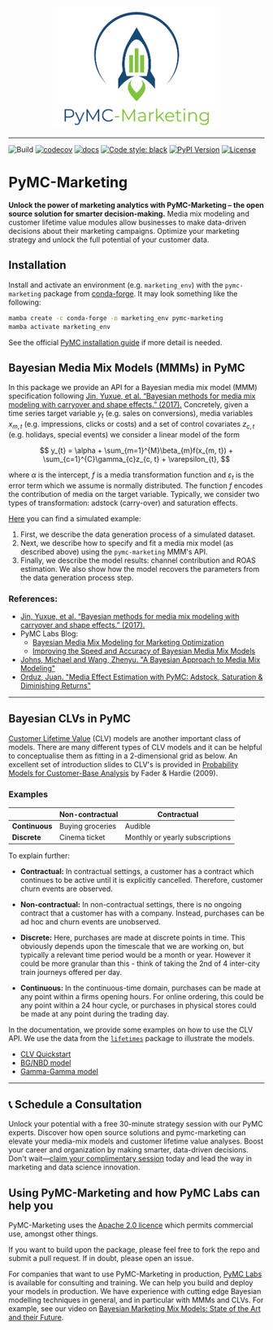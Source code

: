 <div align="center">
  <a href="https://github.com/pymc-labs/pymc-marketing"><img height="240px" src="docs/source/_static/marketing-logo-light.jpg"></a>
</div>

----

![Build](https://github.com/pymc-labs/pymc-marketing/workflows/ci/badge.svg)
[![codecov](https://codecov.io/gh/pymc-labs/pymc-marketing/branch/main/graph/badge.svg?token=OBV3BS5TYE)](https://codecov.io/gh/pymc-labs/pymc-marketing)
[![docs](https://readthedocs.org/projects/pymc-marketing/badge/?version=latest)](https://docs.readthedocs.io/en/latest/)
[![Code style: black](https://img.shields.io/badge/code%20style-black-000000.svg)](https://github.com/psf/black)
[![PyPI Version](https://img.shields.io/pypi/v/pymc-marketing.svg)](https://pypi.python.org/pypi/pymc-marketing)
[![License](https://img.shields.io/badge/License-Apache_2.0-blue.svg)](https://opensource.org/licenses/Apache-2.0)

# PyMC-Marketing

**Unlock the power of marketing analytics with PyMC-Marketing – the open source solution for smarter decision-making.** Media mix modeling and customer lifetime value modules allow businesses to make data-driven decisions about their marketing campaigns. Optimize your marketing strategy and unlock the full potential of your customer data.

## Installation

Install and activate an environment (e.g. `marketing_env`) with the `pymc-marketing` package from [conda-forge](https://conda-forge.org). It may look something like the following:

```bash
mamba create -c conda-forge -n marketing_env pymc-marketing
mamba activate marketing_env
```

See the official [PyMC installation guide](https://www.pymc.io/projects/docs/en/latest/installation.html) if more detail is needed.

## Bayesian Media Mix Models (MMMs) in PyMC

In this package we provide an API for a Bayesian media mix model (MMM) specification following [Jin, Yuxue, et al. “Bayesian methods for media mix modeling with carryover and shape effects.” (2017).](https://research.google/pubs/pub46001/) Concretely, given a time series target variable $y_{t}$ (e.g. sales on conversions), media variables $x_{m, t}$ (e.g. impressions, clicks or costs) and a set of control covariates $z_{c, t}$ (e.g. holidays, special events) we consider a linear model of the form

$$
y_{t} = \alpha + \sum_{m=1}^{M}\beta_{m}f(x_{m, t}) +  \sum_{c=1}^{C}\gamma_{c}z_{c, t} + \varepsilon_{t},
$$

where $\alpha$ is the intercept, $f$ is a media transformation function and $\varepsilon_{t}$ is the error term which we assume is normally distributed. The function $f$ encodes the contribution of media on the target variable. Typically, we consider two types of transformation: adstock (carry-over) and saturation effects.

[Here](https://pymc-marketing.readthedocs.io/en/stable/notebooks/mmm/mmm_example.html) you can find a simulated example:

1. First, we describe the data generation process of a simulated dataset.
2. Next, we describe how to specify and fit a media mix model (as described above) using the `pymc-marketing` MMM's API.
3. Finally, we describe the model results: channel contribution and ROAS estimation. We also show how the model recovers the parameters from the data generation process step.

### References:

- [Jin, Yuxue, et al. “Bayesian methods for media mix modeling with carryover and shape effects.” (2017).](https://research.google/pubs/pub46001/)
- PyMC Labs Blog:
  - [Bayesian Media Mix Modeling for Marketing Optimization](https://www.pymc-labs.io/blog-posts/bayesian-media-mix-modeling-for-marketing-optimization/)
  - [Improving the Speed and Accuracy of Bayesian Media Mix Models](https://www.pymc-labs.io/blog-posts/reducing-customer-acquisition-costs-how-we-helped-optimizing-hellofreshs-marketing-budget/)
- [Johns, Michael and Wang,  Zhenyu. "A Bayesian Approach to Media Mix Modeling"](https://www.youtube.com/watch?v=UznM_-_760Y)
- [Orduz, Juan. "Media Effect Estimation with PyMC: Adstock, Saturation & Diminishing Returns"](https://juanitorduz.github.io/pymc_mmm/)

---

## Bayesian CLVs in PyMC
[Customer Lifetime Value](https://en.wikipedia.org/wiki/Customer_lifetime_value) (CLV) models are another important class of models. There are many different types of CLV models and it can be helpful to conceptualise them as fitting in a 2-dimensional grid as below. An excellent set of introduction slides to CLV's is provided in [Probability Models for Customer-Base Analysis](https://www.brucehardie.com/talks/ho_cba_tut_art_09.pdf) by Fader & Hardie (2009).

### Examples

|                | **Non-contractual** | **Contractual**                 |
|----------------|---------------------|---------------------------------|
| **Continuous** | Buying groceries    | Audible                         |
| **Discrete**   | Cinema ticket       | Monthly or yearly subscriptions |

To explain further:
- **Contractual:** In contractual settings, a customer has a contract which continues to be active until it is explicitly cancelled. Therefore, customer churn events are observed.

- **Non-contractual:** In non-contractual settings, there is no ongoing contract that a customer has with a company. Instead, purchases can be ad hoc and churn events are unobserved.

- **Discrete:** Here, purchases are made at discrete points in time. This obviously depends upon the timescale that we are working on, but typically a relevant time period would be a month or year. However it could be more granular than this - think of taking the 2nd of 4 inter-city train journeys offered per day.

- **Continuous:** In the continuous-time domain, purchases can be made at any point within a firms opening hours. For online ordering, this could be any point within a 24 hour cycle, or purchases in physical stores could be made at any point during the trading day.

In the documentation, we provide some examples on how to use the CLV API. We use the data from the [`lifetimes`](https://github.com/CamDavidsonPilon/lifetimes) package to illustrate the models.

- [CLV Quickstart](https://pymc-marketing.readthedocs.io/en/stable/notebooks/clv/clv_quickstart.html)
- [BG/NBD model](https://pymc-marketing.readthedocs.io/en/stable/notebooks/clv/bg_nbd.html)
- [Gamma-Gamma model](https://pymc-marketing.readthedocs.io/en/stable/notebooks/clv/gamma_gamma.html)

---

## 📞 Schedule a Consultation
Unlock your potential with a free 30-minute strategy session with our PyMC experts. Discover how open source solutions and pymc-marketing can elevate your media-mix models and customer lifetime value analyses. Boost your career and organization by making smarter, data-driven decisions. Don't wait—[claim your complimentary session](https://calendly.com/niall-oulton) today and lead the way in marketing and data science innovation.

## Using PyMC-Marketing and how PyMC Labs can help you
PyMC-Marketing uses the [Apache 2.0 licence](LICENSE) which permits commercial use, amongst other things.

If you want to build upon the package, please feel free to fork the repo and submit a pull request. If in doubt, please open an issue.

For companies that want to use PyMC-Marketing in production, [PyMC Labs](https://www.pymc-labs.io) is available for consulting and training. We can help you build and deploy your models in production. We have experience with cutting edge Bayesian modelling techniques in general, and in particular with MMMs and CLVs. For example, see our video on [Bayesian Marketing Mix Models: State of the Art and their Future](https://www.youtube.com/watch?v=xVx91prC81g).
